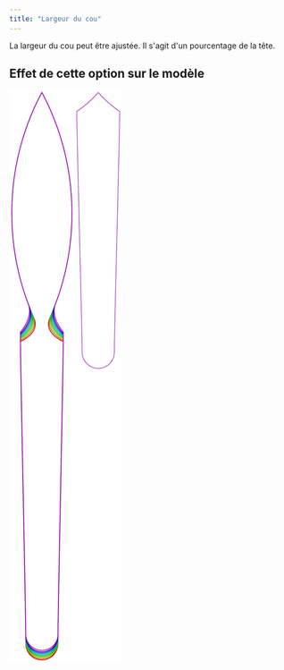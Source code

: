 ```yaml
---
title: "Largeur du cou"
---
```


La largeur du cou peut être ajustée. Il s'agit d'un pourcentage de la tête.

## Effet de cette option sur le modèle

![Cette image montre l'effet de cette option en superposant plusieurs variantes qui ont une valeur différente pour cette option](octoplushy_neckwidth_sample.svg "Effet de cette option sur le modèle")
